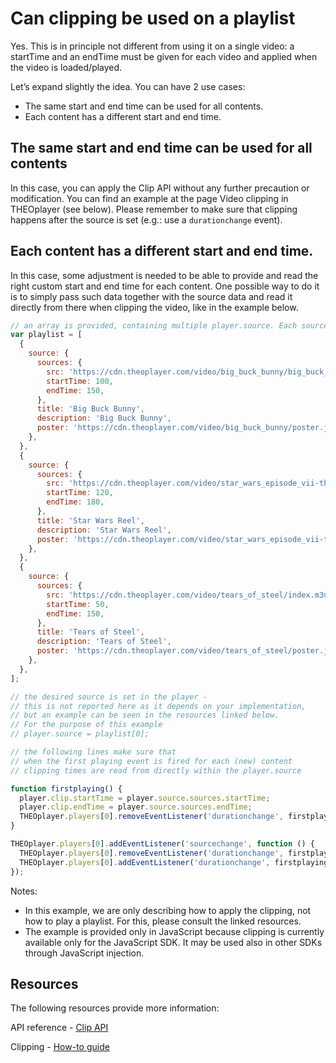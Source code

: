 # Can clipping be used on a playlist

Yes. This is in principle not different from using it on a single video: a startTime and an endTime must be given for each video and applied when the video is loaded/played.

Let’s expand slightly the idea. You can have 2 use cases:

- The same start and end time can be used for all contents.
- Each content has a different start and end time.

## The same start and end time can be used for all contents

In this case, you can apply the Clip API without any further precaution or modification. You can find an example at the page Video clipping in THEOplayer (see below). Please remember to make sure that clipping happens after the source is set (e.g.: use a `durationchange` event).

## Each content has a different start and end time.

In this case, some adjustment is needed to be able to provide and read the right custom start and end time for each content. One possible way to do it is to simply pass such data together with the source data and read it directly from there when clipping the video, like in the example below.

```js
// an array is provided, containing multiple player.source. Each source contains startTime and endTime.
var playlist = [
  {
    source: {
      sources: {
        src: 'https://cdn.theoplayer.com/video/big_buck_bunny/big_buck_bunny_metadata.m3u8',
        startTime: 100,
        endTime: 150,
      },
      title: 'Big Buck Bunny',
      description: 'Big Buck Bunny',
      poster: 'https://cdn.theoplayer.com/video/big_buck_bunny/poster.jpg',
    },
  },
  {
    source: {
      sources: {
        src: 'https://cdn.theoplayer.com/video/star_wars_episode_vii-the_force_awakens_official_comic-con_2015_reel_(2015)/index.m3u8',
        startTime: 120,
        endTime: 180,
      },
      title: 'Star Wars Reel',
      description: 'Star Wars Reel',
      poster: 'https://cdn.theoplayer.com/video/star_wars_episode_vii-the_force_awakens_official_comic-con_2015_reel_(2015)/poster.jpg',
    },
  },
  {
    source: {
      sources: {
        src: 'https://cdn.theoplayer.com/video/tears_of_steel/index.m3u8',
        startTime: 50,
        endTime: 150,
      },
      title: 'Tears of Steel',
      description: 'Tears of Steel',
      poster: 'https://cdn.theoplayer.com/video/tears_of_steel/poster.jpg',
    },
  },
];

// the desired source is set in the player -
// this is not reported here as it depends on your implementation,
// but an example can be seen in the resources linked below.
// For the purpose of this example
// player.source = playlist[0];

// the following lines make sure that
// when the first playing event is fired for each (new) content
// clipping times are read from directly within the player.source

function firstplaying() {
  player.clip.startTime = player.source.sources.startTime;
  player.clip.endTime = player.source.sources.endTime;
  THEOplayer.players[0].removeEventListener('durationchange', firstplaying);
}

THEOplayer.players[0].addEventListener('sourcechange', function () {
  THEOplayer.players[0].removeEventListener('durationchange', firstplaying);
  THEOplayer.players[0].addEventListener('durationchange', firstplaying);
});
```

Notes:

- In this example, we are only describing how to apply the clipping, not how to play a playlist. For this, please consult the linked resources.
- The example is provided only in JavaScript because clipping is currently available only for the JavaScript SDK. It may be used also in other SDKs through JavaScript injection.

## Resources

The following resources provide more information:

API reference - [Clip API](pathname:///theoplayer/v8/api-reference/web/interfaces/Clip.html)

<!-- https://demo.theoplayer.com/playlist: Demo page - Playlist -->

Clipping - [How-to guide](../how-to-guides/07-miscellaneous/06-clipping.md)
